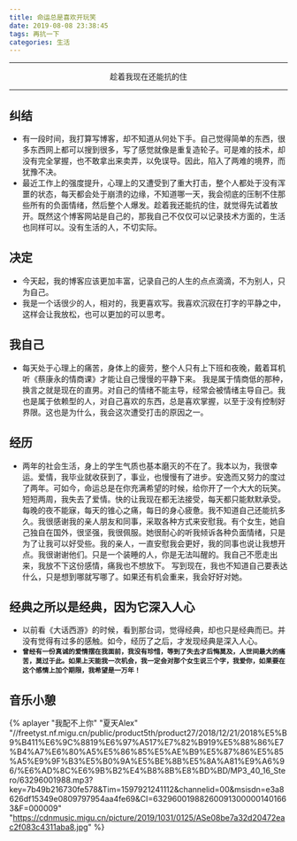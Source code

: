 ```yaml
---
title: 命运总是喜欢开玩笑
date: 2019-08-08 23:38:45
tags: 再抗一下
categories: 生活
---
```


---

<center>趁着我现在还能抗的住</center> 

---
## 纠结
 - 有一段时间，我打算写博客，却不知道从何处下手。自己觉得简单的东西，很多东西网上都可以搜到很多，写了感觉就像是重复造轮子。可是难的技术，却没有完全掌握，也不敢拿出来卖弄，以免误导。因此，陷入了两难的境界，而犹豫不决。
 - 最近工作上的强度提升，心理上的又遭受到了重大打击，整个人都处于没有浑噩的状态，每天都会处于崩溃的边缘，不知道哪一天，我会彻底的压制不住那些所有的负面情绪，然后整个人爆发。趁着我还能抗的住，就觉得先试着放开。既然这个博客网站是自己的，那我自己不仅仅可以记录技术方面的，生活也同样可以。没有生活的人，不切实际。
  <!--more-->
  
## 决定
 - 今天起，我的博客应该更加丰富，记录自己的人生的点点滴滴，不为别人，只为自己。
 - 我是一个话很少的人，相对的，我更喜欢写。我喜欢沉寂在打字的平静之中，这样会让我放松，也可以更加的可以思考。
 
## 我自己
 - 每天处于心理上的痛苦，身体上的疲劳，整个人只有上下班和夜晚，戴着耳机听《蔡康永的情商课》才能让自己慢慢的平静下来。 我是属于情商低的那种，换言之就是现在的直男。对自己的情绪不能主导，经常会被情绪主导自己。我也是属于依赖型的人，对自己喜欢的东西，总是喜欢掌握，以至于没有控制好界限。这也是为什么，我会这次遭受打击的原因之一。
 
## 经历
 - 两年的社会生活，身上的学生气质也基本磨灭的不在了。我本以为，我很幸运。爱情，我毕业就收获到了，事业，也慢慢有了进步。安逸而又努力的度过了两年。可如今，命运总是在你充满希望的时候，给你开了一个大大的玩笑。短短两周，我失去了爱情。快的让我现在都无法接受，每天都只能默默承受。 每晚的夜不能寐，每天的锥心之痛，每日的身心疲惫。我不知道自己还能抗多久。我很感谢我的亲人朋友和同事，采取各种方式来安慰我。有个女生，她自己独自在国外，很坚强，我很佩服。她很耐心的听我倾诉各种负面情绪，只是为了让我可以好受些。我的亲人，一直安慰我会更好，我的同事也说让我想开点。我很谢谢他们。只是一个装睡的人，你是无法叫醒的。我自己不愿走出来，我放不下这份感情，痛我也不想放下。
 写到现在，我也不知道自己要表达什么，只是想到哪就写哪了。如果还有机会重来，我会好好对她。
 
## 经典之所以是经典，因为它深入人心
 -  以前看《大话西游》的时候，看到那台词，觉得经典，却也只是经典而已。并没有觉得有过多的感触。如今，经历了之后，才发现经典是深入人心。
 - **`曾经有一份真诚的爱情摆在我面前，我没有珍惜，等到了失去才后悔莫及，人世间最大的痛苦，莫过于此。如果上天能我一次机会，我一定会对那个女生说三个字，我爱你，如果要在这个感情上加个期限，我希望是一万年！`**

## 音乐小憩
{% aplayer "我配不上你" "夏天Alex" "//freetyst.nf.migu.cn/public/product5th/product27/2018/12/21/2018%E5%B9%B411%E6%9C%8819%E6%97%A517%E7%82%B919%E5%88%86%E7%B4%A7%E6%80%A5%E5%86%85%E5%AE%B9%E5%87%86%E5%85%A5%E9%9F%B3%E5%B0%9A%E5%BE%8B%E5%8A%A81%E9%A6%96/%E6%AD%8C%E6%9B%B2%E4%B8%8B%E8%BD%BD/MP3_40_16_Stero/63296001988.mp3?key=7b49b216730fe578&Tim=1597921241112&channelid=00&msisdn=e3a8626df15349e0809797954aa4fe69&CI=632960019882600913000001401663&F=000009" "https://cdnmusic.migu.cn/picture/2019/1031/0125/ASe08be7a32d20472eac2f083c4311aba8.jpg"  %}
